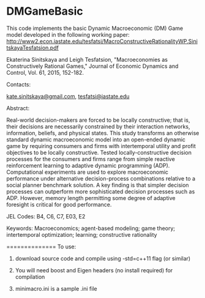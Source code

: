 DMGameBasic
===========

This code implements the basic Dynamic Macroeconomic (DM) Game model developed in the following working paper:
http://www2.econ.iastate.edu/tesfatsi/MacroConstructiveRationalityWP.SinitskayaTesfatsion.pdf


Ekaterina Sinitskaya and Leigh Tesfatsion, "Macroeconomies as Constructively Rational Games," Journal of Economic Dynamics and Control, Vol. 61, 2015, 152-182.


Contacts:

kate.sinitskaya@gmail.com, tesfatsi@iastate.edu

Abstract:

Real-world decision-makers are forced to be locally constructive; that is, their decisions are necessarily constrained by their interaction networks, information, beliefs, and physical states. This study transforms an otherwise standard dynamic macroeconomic model into an open-ended dynamic game by requiring consumers and firms with intertemporal utility and profit objectives to be locally constructive. Tested locally-constructive decision processes for the consumers and firms range from simple reactive reinforcement learning to adaptive dynamic programming (ADP). Computational experiments are used to explore macroeconomic performance under alternative decision-process combinations relative to a social planner benchmark solution. A key finding is that simpler decision processes can outperform more sophisticated decision processes such as ADP. However, memory length permitting some degree of adaptive foresight is critical for good performance.

JEL Codes: B4, C6, C7, E03, E2

Keywords:  Macroeconomics; agent-based modeling; game theory; intertemporal optimization; learning; constructive rationality

==============
To use:

1. download source code and compile using -std=c++11 flag (or similar)

2. You will need boost and Eigen headers (no install required) for compilation

3. minimacro.ini is a sample .ini file
